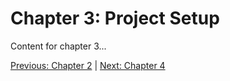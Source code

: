 # Chapter 3: Project Setup

Content for chapter 3...

[Previous: Chapter 2](Voyage-part-1-chapter-2.md) | [Next: Chapter 4](Voyage-part-1-chapter-3.md)
